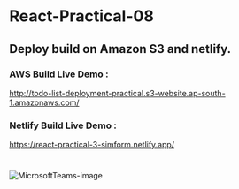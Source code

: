 # React-Practical-08
## Deploy build on Amazon S3 and netlify.

### AWS Build Live Demo : 
http://todo-list-deployment-practical.s3-website.ap-south-1.amazonaws.com/

### Netlify Build Live Demo : 
https://react-practical-3-simform.netlify.app/

#

![MicrosoftTeams-image](https://github.com/chetankochiyaniya/React-Practical-08/assets/60025285/71b02ea8-ab0f-4ac4-922a-44b2a28f73cb)
